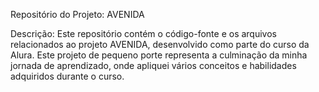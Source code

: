 Repositório do Projeto: AVENIDA


Descrição:
Este repositório contém o código-fonte e os arquivos relacionados ao projeto AVENIDA, desenvolvido como parte do curso da Alura. Este projeto de pequeno porte representa a culminação da minha jornada de aprendizado, onde apliquei vários conceitos e habilidades adquiridos durante o curso.

